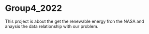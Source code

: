 # Group4_2022


This project is about the get the renewable energy fron the NASA and anaysis the data relationship with our problem.
